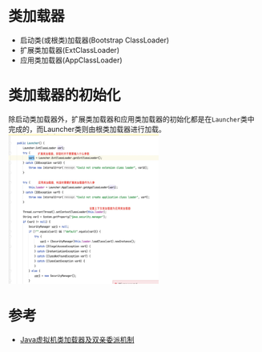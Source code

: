 # 类加载器
- 启动类(或根类)加载器(Bootstrap ClassLoader)
- 扩展类加载器(ExtClassLoader)
- 应用类加载器(AppClassLoader)

# 类加载器的初始化
除启动类加载器外，扩展类加载器和应用类加载器的初始化都是在`Launcher`类中完成的，而Launcher类则由根类加载器进行加载。
<img  src="png/类加载器.png" width="300" height="300"/>

# 参考
- [Java虚拟机类加载器及双亲委派机制](https://www.cnblogs.com/secbro/p/11759046.html)

